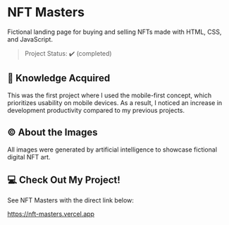 # NFT Masters
Fictional landing page for buying and selling NFTs made with HTML, CSS, and JavaScript.

> Project Status: ✔️ (completed)

## 🧠 Knowledge Acquired
This was the first project where I used the mobile-first concept, which prioritizes usability on mobile devices. As a result, I noticed an increase in development productivity compared to my previous projects.

## ©️ About the Images
All images were generated by artificial intelligence to showcase fictional digital NFT art.

## 💻 Check Out My Project!
See NFT Masters with the direct link below:

https://nft-masters.vercel.app
